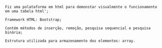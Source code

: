     Fiz uma polataforma em html para demonstar visualmente o funcionamento em uma tabela html';

    Framework HTML: Bootstrap;

    Contém métodos de inserção, remoção, pesquisa sequencial e pesquisa binária;

    Estrutura utilizada para armazenamento dos elementos: array.
